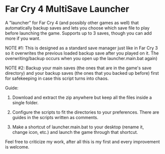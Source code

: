 # Far Cry 4 MultiSave Launcher
A "launcher" for Far Cry 4 (and possibly other games as well) that automatically backup saves and lets you choose which save file to play before launching the game. Supports up to 3 saves, though you can add more if you want.

NOTE #1: This is designed as a standard save manager just like in Far Cry 3 so it overwrites the previous loaded backup save after you played on it. The overwriting/backup occurs when you open up the launcher.main.bat again)

NOTE #2: Backup your main saves (the ones that are in the game's save directory) and your backup saves (the ones that you backed up before) first for safekeeping in case this script turns into chaos.


Guide:

1. Download and extract the zip anywhere but keep all the files inside a single folder.

2. Configure the scripts to fit the directories to your preferences. There are guides in the scripts written as comments.

3. Make a shortcut of launcher.main.bat to your desktop (rename it, change icon, etc.) and launch the game through that shortcut.



Feel free to criticize my work, after all this is my first and every improvement is welcome.
